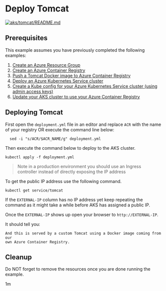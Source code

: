
# Deploy Tomcat

[![aks/tomcat/README.md](https://github.com/Azure-Samples/java-on-azure-examples/actions/workflows/aks_tomcat_README_md.yml/badge.svg)](https://github.com/Azure-Samples/java-on-azure-examples/actions/workflows/aks_tomcat_README_md.yml)

## Prerequisites

This example assumes you have previously completed the following examples:

1. [Create an Azure Resource Group](../../group/create/README.md)
1. [Create an Azure Container Registry](../../containers/acr/create/README.md)
1. [Push a Tomcat Docker image to Azure Container Registry](../../containers/acr/tomcat/README.md)
1. [Deploy an Azure Kubernetes Service cluster](../create/README.md)
1. [Create a Kube config for your Azure Kubernetes Service cluster (using admin access keys)](../create-kube-config/README.md)
1. [Update your AKS cluster to use your Azure Container Registry](../use-your-acr/README.md)

## Deploying Tomcat

<!-- workflow.cron(0 3 * * 6) -->
<!-- workflow.include(../../containers/acr/tomcat/README.md) -->
<!-- workflow.include(../create-kube-config/README.md) -->
<!-- workflow.include(../use-your-acr/README.md) -->
<!-- workflow.run() 

  cd aks/tomcat

  -->

First open the `deployment.yml` file in an editor and replace `ACR` with the
name of your registry OR execute the command line below:

```shell
  sed -i "s/ACR/$ACR_NAME/g" deployment.yml
```

Then execute the command below to deploy to the AKS cluster.

```shell
kubectl apply -f deployment.yml
```

> Note in a production environment you should use an Ingress controller instead
> of directly exposing the IP address

To get the public IP address use the following command.

<!-- workflow.skip() -->
```shell
kubectl get service/tomcat
```

If the `EXTERNAL-IP` column has no IP address yet keep repeating the command as
it might take a while before AKS has assigned a public IP.

Once the `EXTERNAL-IP` shows up open your browser to `http://EXTERNAL-IP`.

It should tell you:

```text
And this is served by a custom Tomcat using a Docker image coming from our 
own Azure Container Registry.
```

## Cleanup

<!-- workflow.directOnly()
  
  sleep 240
  export URL=http://$(kubectl get service/tomcat --output jsonpath="{.status.loadBalancer.ingress[0].ip}")
  export RESULT=$(curl $URL)
  az group delete --name $RESOURCE_GROUP --yes || true
  if [[ "$RESULT" != *"custom Tomcat"* ]]; then
    echo "Response did not contain 'custom Tomcat'"
    exit 1
  fi

  -->

<!-- workflow.run() 

  cd ../..
  
  -->

Do NOT forget to remove the resources once you are done running the example.

1m
